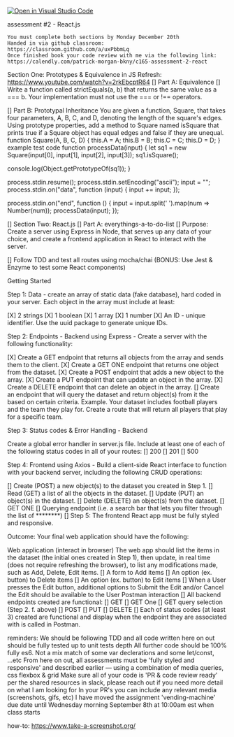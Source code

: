 [![Open in Visual Studio Code](https://classroom.github.com/assets/open-in-vscode-f059dc9a6f8d3a56e377f745f24479a46679e63a5d9fe6f495e02850cd0d8118.svg)](https://classroom.github.com/online_ide?assignment_repo_id=6605845&assignment_repo_type=AssignmentRepo)

assessment #2 - React.js

    You must complete both sections by Monday December 20th
    Handed in via github classroom: https://classroom.github.com/a/uxPbbmLq
    Once finished book your code review with me via the following link: https://calendly.com/patrick-morgan-bkny/c165-assessment-2-react

Section One: Prototypes & Equivalence in JS
Refresh: https://www.youtube.com/watch?v=2rkEbcptR64
[] Part A: Equivalence
[] Write a function called strictEquals(a, b) that returns the same value as a === b.
    Your implementation must not use the === or !== operators.

[] Part B: Prototypal Inheritance
You are given a function, Square, that takes four parameters, A, B, C, and D, denoting the length of the square's edges.
Using prototype properties, add a method to Square named isSquare that prints true if a Square object has equal edges and false if they are unequal.
function Square(A, B, C, D) {
this.A = A;
this.B = B;
this.C = C;
this.D = D;
}
example test code
function processData(input) {
let sq1 = new Square(input[0], input[1], input[2], input[3]);
sq1.isSquare();

console.log(Object.getPrototypeOf(sq1));
}

process.stdin.resume();
process.stdin.setEncoding("ascii");
input = "";
process.stdin.on("data", function (input) {
input += input;
});

process.stdin.on("end", function () {
input = input.split(' ').map(num => Number(num));
processData(input);
});

[] Section Two: React.js
[] Part A: everythings-a-to-do-list
[] Purpose: Create a server using Express in Node, that serves up any data of your choice, and create a frontend application in React to interact with the server.

[] Follow TDD and test all routes using mocha/chai (BONUS: Use Jest & Enzyme to test some React components)

Getting Started

Step 1: Data - create an array of static data (fake database), hard coded in your server. Each object in the array must include at least:

[X] 2 strings
[X] 1 boolean
[X] 1 array
[X] 1 number
[X] An ID - unique identifier. Use the uuid package to generate unique IDs.

Step 2: Endpoints - Backend using Express - Create a server with the following functionality:

[X] Create a GET endpoint that returns all objects from the array and sends them to the client.
[X] Create a GET ONE endpoint that returns one object from the dataset.
[X] Create a POST endpoint that adds a new object to the array.
[X] Create a PUT endpoint that can update an object in the array.
[X] Create a DELETE endpoint that can delete an object in the array.
[] Create an endpoint that will query the dataset and return object(s) from it the based on certain criteria.
Example. Your dataset includes football players and the team they play for. Create a route that will return all players that play for a specific team.

Step 3: Status codes & Error Handling - Backend

Create a global error handler in server.js file.
Include at least one of each of the following status codes in all of your routes:
[] 200
[] 201
[] 500

Step 4: Frontend using Axios - Build a client-side React interface to function with your backend server, including the following CRUD operations:

[] Create (POST) a new object(s) to the dataset you created in Step 1.
[] Read (GET) a list of all the objects in the dataset.
[] Update (PUT) an object(s) in the dataset.
[] Delete (DELETE) an object(s) from the dataset.
[] GET ONE
[] Querying endpoint (i.e. a search bar that lets you filter through the list of ********)
[] Step 5: The frontend React app must be fully styled and responsive.

Outcome:
Your final web application should have the following:

Web application (interact in browser)
The web app should list the items in the dataset (the initial ones created in Step 1), then update,
in real time (does not require refreshing the browser), to list any modifications made, such as Add, Delete, Edit items.
[] A form to Add items
[] An option (ex. button) to Delete items
[] An option (ex. button) to Edit items
[] When a User presses the Edit button, additional options to Submit the Edit and/or Cancel the Edit should be available to the User
Postman interaction
[] All backend endpoints created are functional:
[] GET
[] GET One
[] GET query selection (Step 2. f. above)
[] POST
[] PUT
[] DELETE
[] Each of status codes (at least 3) created are functional and display when the endpoint they are associated with is called in Postman.

reminders:
We should be following TDD and all code written here on out should be fully tested up to unit tests depth
All further code should be 100% fully es6. Not a mix match of some var declerations and some let/const, ...etc
From here on out, all assessments must be 'fully styled and responsive' and described earlier — using a combination of media queries, css flexbox & grid
Make sure all of your code is 'PR & code review ready' per the shared resources in slack, please reach out if you need more detail on what I am looking for
In your PR's you can include any relevant media (screenshots, gifs, etc)
I have moved the assignment 'vending-machine' due date until Wednesday morning September 8th at 10:00am est when class starts

how-to:
https://www.take-a-screenshot.org/

